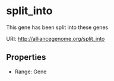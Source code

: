 # split_into

This gene has been split into these genes

URI: http://alliancegenome.org/split_into



<!-- no inheritance hierarchy -->


## Properties

 * Range: Gene


